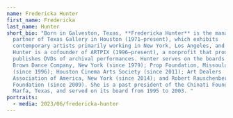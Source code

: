```yaml
---
name: Fredericka Hunter
first_name: Fredericka
last_name: Hunter
short_bio: "Born in Galveston, Texas, **Fredericka Hunter** is the managing
  partner of Texas Gallery in Houston (1971–present), which exhibits
  contemporary artists primarily working in New York, Los Angeles, and Houston.
  Hunter is a cofounder of ARTPIX (1996–present), a nonprofit that produces and
  publishes DVDs of archival performances. Hunter serves on the boards of Trisha
  Brown Dance Company, New York (since 1979); Prop Foundation, Missoula, Montana
  (since 1996); Houston Cinema Arts Society (since 2011); Art Dealers
  Association of America, New York (since 2014); and Robert Rauschenberg
  Foundation (since 2009). She is a past president of the Chinati Foundation,
  Marfa, Texas, and served on its board from 1995 to 2003. "
portraits:
  - media: 2023/06/fredericka-hunter
---
```


